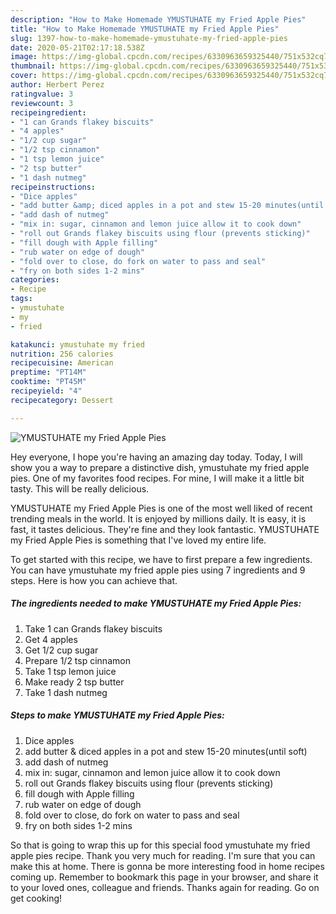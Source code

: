 ```yaml
---
description: "How to Make Homemade YMUSTUHATE my Fried Apple Pies"
title: "How to Make Homemade YMUSTUHATE my Fried Apple Pies"
slug: 1397-how-to-make-homemade-ymustuhate-my-fried-apple-pies
date: 2020-05-21T02:17:18.538Z
image: https://img-global.cpcdn.com/recipes/6330963659325440/751x532cq70/ymustuhate-my-fried-apple-pies-recipe-main-photo.jpg
thumbnail: https://img-global.cpcdn.com/recipes/6330963659325440/751x532cq70/ymustuhate-my-fried-apple-pies-recipe-main-photo.jpg
cover: https://img-global.cpcdn.com/recipes/6330963659325440/751x532cq70/ymustuhate-my-fried-apple-pies-recipe-main-photo.jpg
author: Herbert Perez
ratingvalue: 3
reviewcount: 3
recipeingredient:
- "1 can Grands flakey biscuits"
- "4 apples"
- "1/2 cup sugar"
- "1/2 tsp cinnamon"
- "1 tsp lemon juice"
- "2 tsp butter"
- "1 dash nutmeg"
recipeinstructions:
- "Dice apples"
- "add butter &amp; diced apples in a pot and stew 15-20 minutes(until soft)"
- "add dash of nutmeg"
- "mix in: sugar, cinnamon and lemon juice allow it to cook down"
- "roll out Grands flakey biscuits using flour (prevents sticking)"
- "fill dough with Apple filling"
- "rub water on edge of dough"
- "fold over to close, do fork on water to pass and seal"
- "fry on both sides 1-2 mins"
categories:
- Recipe
tags:
- ymustuhate
- my
- fried

katakunci: ymustuhate my fried 
nutrition: 256 calories
recipecuisine: American
preptime: "PT14M"
cooktime: "PT45M"
recipeyield: "4"
recipecategory: Dessert

---
```



![YMUSTUHATE my Fried Apple Pies](https://img-global.cpcdn.com/recipes/6330963659325440/751x532cq70/ymustuhate-my-fried-apple-pies-recipe-main-photo.jpg)

Hey everyone, I hope you're having an amazing day today. Today, I will show you a way to prepare a distinctive dish, ymustuhate my fried apple pies. One of my favorites food recipes. For mine, I will make it a little bit tasty. This will be really delicious.



YMUSTUHATE my Fried Apple Pies is one of the most well liked of recent trending meals in the world. It is enjoyed by millions daily. It is easy, it is fast, it tastes delicious. They're fine and they look fantastic. YMUSTUHATE my Fried Apple Pies is something that I've loved my entire life.


To get started with this recipe, we have to first prepare a few ingredients. You can have ymustuhate my fried apple pies using 7 ingredients and 9 steps. Here is how you can achieve that.

<!--inarticleads1-->

##### The ingredients needed to make YMUSTUHATE my Fried Apple Pies:

1. Take 1 can Grands flakey biscuits
1. Get 4 apples
1. Get 1/2 cup sugar
1. Prepare 1/2 tsp cinnamon
1. Take 1 tsp lemon juice
1. Make ready 2 tsp butter
1. Take 1 dash nutmeg




<!--inarticleads2-->

##### Steps to make YMUSTUHATE my Fried Apple Pies:

1. Dice apples
1. add butter &amp; diced apples in a pot and stew 15-20 minutes(until soft)
1. add dash of nutmeg
1. mix in: sugar, cinnamon and lemon juice allow it to cook down
1. roll out Grands flakey biscuits using flour (prevents sticking)
1. fill dough with Apple filling
1. rub water on edge of dough
1. fold over to close, do fork on water to pass and seal
1. fry on both sides 1-2 mins




So that is going to wrap this up for this special food ymustuhate my fried apple pies recipe. Thank you very much for reading. I'm sure that you can make this at home. There is gonna be more interesting food in home recipes coming up. Remember to bookmark this page in your browser, and share it to your loved ones, colleague and friends. Thanks again for reading. Go on get cooking!
